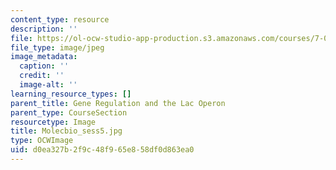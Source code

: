 ```yaml
---
content_type: resource
description: ''
file: https://ol-ocw-studio-app-production.s3.amazonaws.com/courses/7-01sc-fundamentals-of-biology-fall-2011/d0ea327b2f9c48f965e858df0d863ea0_Molecbio_sess5.jpg
file_type: image/jpeg
image_metadata:
  caption: ''
  credit: ''
  image-alt: ''
learning_resource_types: []
parent_title: Gene Regulation and the Lac Operon
parent_type: CourseSection
resourcetype: Image
title: Molecbio_sess5.jpg
type: OCWImage
uid: d0ea327b-2f9c-48f9-65e8-58df0d863ea0
---
```

